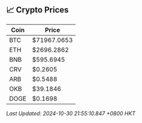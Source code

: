 ## 📈 Crypto Prices

| Coin | Price |
| ---- | ----- |
| BTC | $71967.0653 |
| ETH | $2696.2862 |
| BNB | $595.6945 |
| CRV | $0.2605 |
| ARB | $0.5488 |
| OKB | $39.1846 |
| DOGE | $0.1698 |

_Last Updated: 2024-10-30 21:55:10.847 +0800 HKT_